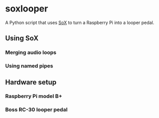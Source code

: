 
soxlooper
=========

A Python script that uses [SoX](http://sox.sourceforge.net/) to turn a Raspberry Pi into a looper pedal.


Using SoX
---------

### Merging audio loops

### Using named pipes


Hardware setup
--------------

### Raspberry Pi model B+

### Boss RC-30 looper pedal
